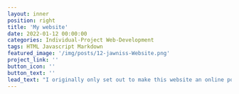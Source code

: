 ```yaml
---
layout: inner
position: right
title: 'My website'
date: 2022-01-12 00:00:00
categories: Individual-Project Web-Development
tags: HTML Javascript Markdown
featured_image: '/img/posts/12-jawniss-Website.png'
project_link: ''
button_icon: ''
button_text: ''
lead_text: "I originally only set out to make this website an online portfolio that I can always have on hand. But as I worked on it, more features that would be nifty came to mind and I kept working to incorporate those changes. Prior to this I had no web development experience, but I learned HTML and Markdown and picked apart how the one page template I used operated. After working with the code, I've learned the ins and outs of a basic site and the result is what you see today!"
---
```


